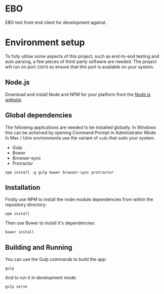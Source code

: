 EBO
===

EBO test front end client for development against. 

# Environment setup

To fully utilise some aspects of this project, such as end-to-end testing and auto parsing, a few pieces of third-party software are needed. The project will run on port `32879` so ensure that this port is available on your system.

## Node.js

Download and install Node and NPM for your platform from the [Node.js website](http://nodejs.org/).

## Global dependencies

The following applications are needed to be installed globally. In Windows this can be acheived by opening Command Prompt in Administrator Mode. In Mac / Unix environments use the variant of `sudo` that suits your system.

* Gulp
* Bower
* Browser-sync
* Protractor

```
npm install -g gulp bower browser-sync protractor
```

## Installation

Firstly use NPM to install the node module dependencies from within the repository directory:

```
npm install
```

Then use Bower to install it's dependencies:

```
bower install
```

## Building and Running

You can use the Gulp commands to build the app:

```
gulp
```

And to run it in development mode:

```
gulp serve
```
